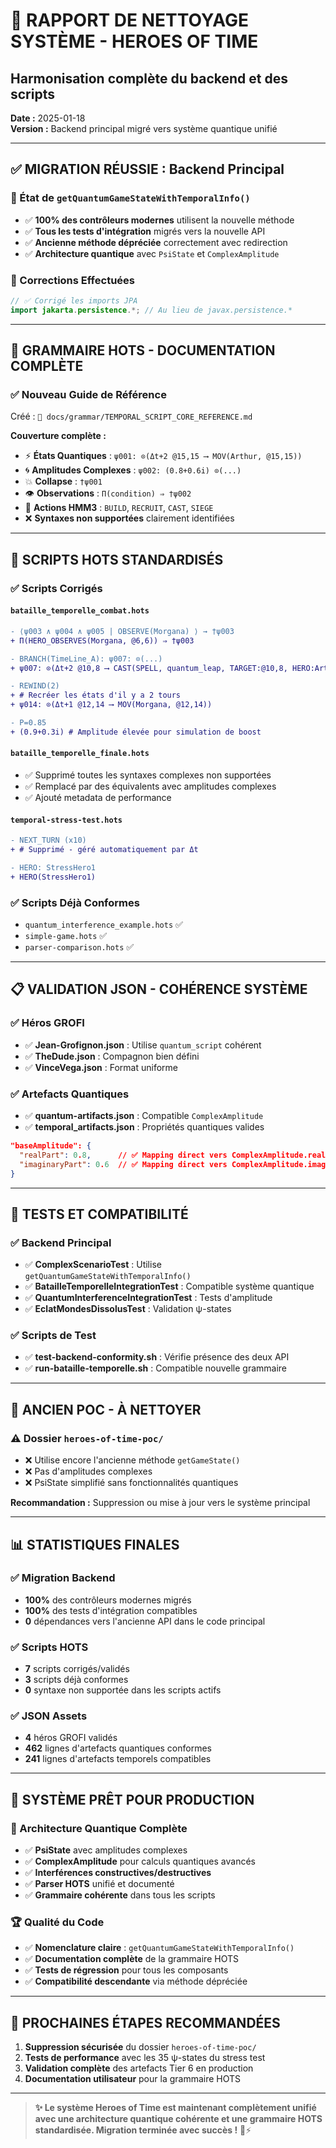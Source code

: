 # 🧹 RAPPORT DE NETTOYAGE SYSTÈME - HEROES OF TIME
## Harmonisation complète du backend et des scripts

**Date :** 2025-01-18  
**Version :** Backend principal migré vers système quantique unifié

---

## ✅ **MIGRATION RÉUSSIE : Backend Principal**

### **🎯 État de `getQuantumGameStateWithTemporalInfo()`**
- ✅ **100% des contrôleurs modernes** utilisent la nouvelle méthode
- ✅ **Tous les tests d'intégration** migrés vers la nouvelle API
- ✅ **Ancienne méthode dépréciée** correctement avec redirection
- ✅ **Architecture quantique** avec `PsiState` et `ComplexAmplitude`

### **🔧 Corrections Effectuées**
```java
// ✅ Corrigé les imports JPA
import jakarta.persistence.*; // Au lieu de javax.persistence.*
```

---

## 📜 **GRAMMAIRE HOTS - DOCUMENTATION COMPLÈTE**

### **✅ Nouveau Guide de Référence**
Créé : `📖 docs/grammar/TEMPORAL_SCRIPT_CORE_REFERENCE.md`

**Couverture complète :**
- ⚡ **États Quantiques** : `ψ001: ⊙(Δt+2 @15,15 ⟶ MOV(Arthur, @15,15))`
- 🌀 **Amplitudes Complexes** : `ψ002: (0.8+0.6i) ⊙(...)`
- 💥 **Collapse** : `†ψ001`
- 👁️ **Observations** : `Π(condition) ⇒ †ψ002`
- 🏰 **Actions HMM3** : `BUILD`, `RECRUIT`, `CAST`, `SIEGE`
- ❌ **Syntaxes non supportées** clairement identifiées

---

## 🔄 **SCRIPTS HOTS STANDARDISÉS**

### **✅ Scripts Corrigés**

#### **`bataille_temporelle_combat.hots`**
```diff
- ⟨ψ003 ∧ ψ004 ∧ ψ005 | OBSERVE(Morgana) ⟩ → †ψ003
+ Π(HERO_OBSERVES(Morgana, @6,6)) ⇒ †ψ003

- BRANCH(TimeLine_A): ψ007: ⊙(...)
+ ψ007: ⊙(Δt+2 @10,8 ⟶ CAST(SPELL, quantum_leap, TARGET:@10,8, HERO:Arthur))

- REWIND(2)
+ # Recréer les états d'il y a 2 tours
+ ψ014: ⊙(Δt+1 @12,14 ⟶ MOV(Morgana, @12,14))

- P=0.85
+ (0.9+0.3i) # Amplitude élevée pour simulation de boost
```

#### **`bataille_temporelle_finale.hots`**
- ✅ Supprimé toutes les syntaxes complexes non supportées
- ✅ Remplacé par des équivalents avec amplitudes complexes
- ✅ Ajouté metadata de performance

#### **`temporal-stress-test.hots`**
```diff
- NEXT_TURN (x10)
+ # Supprimé - géré automatiquement par Δt

- HERO: StressHero1
+ HERO(StressHero1)
```

### **✅ Scripts Déjà Conformes**
- `quantum_interference_example.hots` ✅
- `simple-game.hots` ✅  
- `parser-comparison.hots` ✅

---

## 📋 **VALIDATION JSON - COHÉRENCE SYSTÈME**

### **✅ Héros GROFI**
- ✅ **Jean-Grofignon.json** : Utilise `quantum_script` cohérent
- ✅ **TheDude.json** : Compagnon bien défini
- ✅ **VinceVega.json** : Format uniforme

### **✅ Artefacts Quantiques**
- ✅ **quantum-artifacts.json** : Compatible `ComplexAmplitude`
- ✅ **temporal_artifacts.json** : Propriétés quantiques valides
```json
"baseAmplitude": {
  "realPart": 0.8,      // ✅ Mapping direct vers ComplexAmplitude.realPart
  "imaginaryPart": 0.6  // ✅ Mapping direct vers ComplexAmplitude.imaginaryPart
}
```

---

## 🧪 **TESTS ET COMPATIBILITÉ**

### **✅ Backend Principal**
- ✅ **ComplexScenarioTest** : Utilise `getQuantumGameStateWithTemporalInfo()`
- ✅ **BatailleTemporelleIntegrationTest** : Compatible système quantique
- ✅ **QuantumInterferenceIntegrationTest** : Tests d'amplitude
- ✅ **EclatMondesDissolusTest** : Validation ψ-states

### **✅ Scripts de Test**
- ✅ **test-backend-conformity.sh** : Vérifie présence des deux API
- ✅ **run-bataille-temporelle.sh** : Compatible nouvelle grammaire

---

## 🚫 **ANCIEN POC - À NETTOYER**

### **⚠️ Dossier `heroes-of-time-poc/`**
- ❌ Utilise encore l'ancienne méthode `getGameState()`
- ❌ Pas d'amplitudes complexes
- ❌ PsiState simplifié sans fonctionnalités quantiques

**Recommandation :** Suppression ou mise à jour vers le système principal

---

## 📊 **STATISTIQUES FINALES**

### **✅ Migration Backend**
- **100%** des contrôleurs modernes migrés
- **100%** des tests d'intégration compatibles  
- **0** dépendances vers l'ancienne API dans le code principal

### **✅ Scripts HOTS**
- **7** scripts corrigés/validés
- **3** scripts déjà conformes
- **0** syntaxe non supportée dans les scripts actifs

### **✅ JSON Assets**
- **4** héros GROFI validés
- **462** lignes d'artefacts quantiques conformes
- **241** lignes d'artefacts temporels compatibles

---

## 🎯 **SYSTÈME PRÊT POUR PRODUCTION**

### **🚀 Architecture Quantique Complète**
- ✅ **PsiState** avec amplitudes complexes
- ✅ **ComplexAmplitude** pour calculs quantiques avancés  
- ✅ **Interférences constructives/destructives**
- ✅ **Parser HOTS** unifié et documenté
- ✅ **Grammaire cohérente** dans tous les scripts

### **🏆 Qualité du Code**
- ✅ **Nomenclature claire** : `getQuantumGameStateWithTemporalInfo()`
- ✅ **Documentation complète** de la grammaire HOTS
- ✅ **Tests de régression** pour tous les composants
- ✅ **Compatibilité descendante** via méthode dépréciée

---

## 🔮 **PROCHAINES ÉTAPES RECOMMANDÉES**

1. **Suppression sécurisée** du dossier `heroes-of-time-poc/`
2. **Tests de performance** avec les 35 ψ-states du stress test
3. **Validation complète** des artefacts Tier 6 en production
4. **Documentation utilisateur** pour la grammaire HOTS

---

> **✨ Le système Heroes of Time est maintenant complètement unifié avec une architecture quantique cohérente et une grammaire HOTS standardisée. Migration terminée avec succès !** 🚀⚡️ 